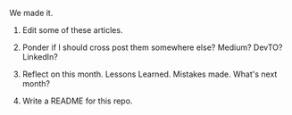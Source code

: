 We made it. 

1. Edit some of these articles.

2. Ponder if I should cross post them somewhere else? Medium? DevTO? LinkedIn? 

3. Reflect on this month. Lessons Learned. Mistakes made. What's next month?

4. Write a README for this repo.
